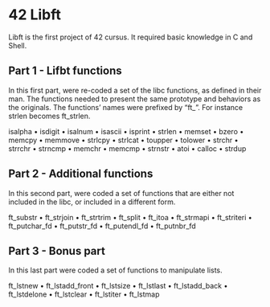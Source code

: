 # 42 Libft

Libft is the first project of 42 cursus. It required basic knowledge in C and Shell.

## Part 1 - Lifbt functions

In this first part, were re-coded a set of the libc functions, as defined in their man. The functions needed to present the same prototype and behaviors as the originals. The functions’ names were prefixed by “ft_”. For instance strlen becomes ft_strlen.

isalpha • isdigit • isalnum • isascii • isprint • strlen • memset • bzero • memcpy • memmove • strlcpy • strlcat • toupper • tolower • strchr • strrchr • strncmp • memchr • memcmp • strnstr • atoi • calloc • strdup

## Part 2 - Additional functions

In this second part, were coded a set of functions that are either not included in the libc, or included in a different form.

ft_substr • ft_strjoin • ft_strtrim • ft_split • ft_itoa • ft_strmapi • ft_striteri • ft_putchar_fd • ft_putstr_fd • ft_putendl_fd • ft_putnbr_fd

## Part 3 - Bonus part

In this last part were coded a set of functions to manipulate lists.

ft_lstnew • ft_lstadd_front • ft_lstsize • ft_lstlast • ft_lstadd_back • ft_lstdelone • ft_lstclear • ft_lstiter • ft_lstmap
